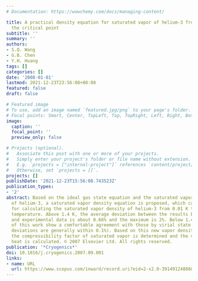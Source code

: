 ```yaml
---
# Documentation: https://wowchemy.com/docs/managing-content/

title: A practical density equation for saturated vapor of helium-3 from 0.01 K to
  the critical point
subtitle: ''
summary: ''
authors:
- S.Q. Wang
- G.B. Chen
- Y.H. Huang
tags: []
categories: []
date: '2008-01-01'
lastmod: 2021-12-23T23:56:08+08:00
featured: false
draft: false

# Featured image
# To use, add an image named `featured.jpg/png` to your page's folder.
# Focal points: Smart, Center, TopLeft, Top, TopRight, Left, Right, BottomLeft, Bottom, BottomRight.
image:
  caption: ''
  focal_point: ''
  preview_only: false

# Projects (optional).
#   Associate this post with one or more of your projects.
#   Simply enter your project's folder or file name without extension.
#   E.g. `projects = ["internal-project"]` references `content/project/deep-learning/index.md`.
#   Otherwise, set `projects = []`.
projects: []
publishDate: '2021-12-23T15:56:08.743523Z'
publication_types:
- '2'
abstract: Based on the ideal gas state equation and the saturated vapor pressure equation
  of helium-3, a saturated vapor density equation is proposed, which can be applied
  for calculating the saturated vapor density of helium-3 from 0.01 K to the critical
  temperature. Above 1.4 K, the average deviation between the results by this equation
  and experimental data is about 0.66% and the maximum is 2%. Below 1.4 K, the results
  of this work show a comfortable agreement with those by virial state equation (the
  deviations are generally within 0.1%). Based on this new vapor density equation,
  the compressibility factor of saturated vapor is determined and the vaporization
  heat is calculated. © 2007 Elsevier Ltd. All rights reserved.
publication: '*Cryogenics*'
doi: 10.1016/j.cryogenics.2007.09.001
links:
- name: URL
  url: https://www.scopus.com/inward/record.uri?eid=2-s2.0-39149124886&doi=10.1016%2fj.cryogenics.2007.09.001&partnerID=40&md5=9fac38688d93e6780f05e6c384603520
---
```

